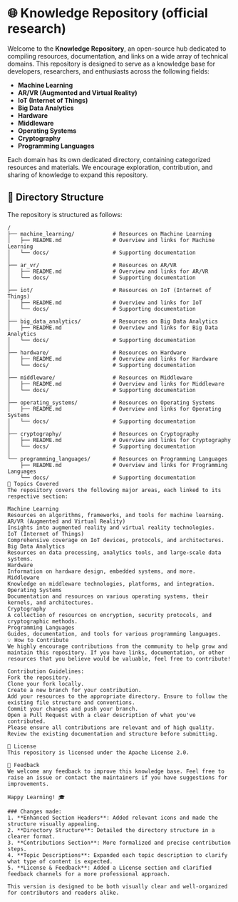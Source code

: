 # 🌐 Knowledge Repository (official research)

Welcome to the **Knowledge Repository**, an open-source hub dedicated to compiling resources, documentation, and links on a wide array of technical domains. This repository is designed to serve as a knowledge base for developers, researchers, and enthusiasts across the following fields:

- **Machine Learning**
- **AR/VR (Augmented and Virtual Reality)**
- **IoT (Internet of Things)**
- **Big Data Analytics**
- **Hardware**
- **Middleware**
- **Operating Systems**
- **Cryptography**
- **Programming Languages**

Each domain has its own dedicated directory, containing categorized resources and materials. We encourage exploration, contribution, and sharing of knowledge to expand this repository.

## 📁 Directory Structure

The repository is structured as follows:

```plaintext
/
├── machine_learning/            # Resources on Machine Learning
│   ├── README.md                # Overview and links for Machine Learning
│   └── docs/                    # Supporting documentation
│
├── ar_vr/                       # Resources on AR/VR
│   ├── README.md                # Overview and links for AR/VR
│   └── docs/                    # Supporting documentation
│
├── iot/                         # Resources on IoT (Internet of Things)
│   ├── README.md                # Overview and links for IoT
│   └── docs/                    # Supporting documentation
│
├── big_data_analytics/          # Resources on Big Data Analytics
│   ├── README.md                # Overview and links for Big Data Analytics
│   └── docs/                    # Supporting documentation
│
├── hardware/                    # Resources on Hardware
│   ├── README.md                # Overview and links for Hardware
│   └── docs/                    # Supporting documentation
│
├── middleware/                  # Resources on Middleware
│   ├── README.md                # Overview and links for Middleware
│   └── docs/                    # Supporting documentation
│
├── operating_systems/           # Resources on Operating Systems
│   ├── README.md                # Overview and links for Operating Systems
│   └── docs/                    # Supporting documentation
│
├── cryptography/                # Resources on Cryptography
│   ├── README.md                # Overview and links for Cryptography
│   └── docs/                    # Supporting documentation
│
└── programming_languages/       # Resources on Programming Languages
    ├── README.md                # Overview and links for Programming Languages
    └── docs/                    # Supporting documentation
🚀 Topics Covered
The repository covers the following major areas, each linked to its respective section:

Machine Learning
Resources on algorithms, frameworks, and tools for machine learning.
AR/VR (Augmented and Virtual Reality)
Insights into augmented reality and virtual reality technologies.
IoT (Internet of Things)
Comprehensive coverage on IoT devices, protocols, and architectures.
Big Data Analytics
Resources on data processing, analytics tools, and large-scale data systems.
Hardware
Information on hardware design, embedded systems, and more.
Middleware
Knowledge on middleware technologies, platforms, and integration.
Operating Systems
Documentation and resources on various operating systems, their kernels, and architectures.
Cryptography
A collection of resources on encryption, security protocols, and cryptographic methods.
Programming Languages
Guides, documentation, and tools for various programming languages.
💡 How to Contribute
We highly encourage contributions from the community to help grow and maintain this repository. If you have links, documentation, or other resources that you believe would be valuable, feel free to contribute!

Contribution Guidelines:
Fork the repository.
Clone your fork locally.
Create a new branch for your contribution.
Add your resources to the appropriate directory. Ensure to follow the existing file structure and conventions.
Commit your changes and push your branch.
Open a Pull Request with a clear description of what you've contributed.
Please ensure all contributions are relevant and of high quality. Review the existing documentation and structure before submitting.

📜 License
This repository is licensed under the Apache License 2.0.

📧 Feedback
We welcome any feedback to improve this knowledge base. Feel free to raise an issue or contact the maintainers if you have suggestions for improvements.

Happy Learning! 🎓

### Changes made:
1. **Enhanced Section Headers**: Added relevant icons and made the structure visually appealing.
2. **Directory Structure**: Detailed the directory structure in a clearer format.
3. **Contributions Section**: More formalized and precise contribution steps.
4. **Topic Descriptions**: Expanded each topic description to clarify what type of content is expected.
5. **License & Feedback**: Added a License section and clarified feedback channels for a more professional approach.

This version is designed to be both visually clear and well-organized for contributors and readers alike.
